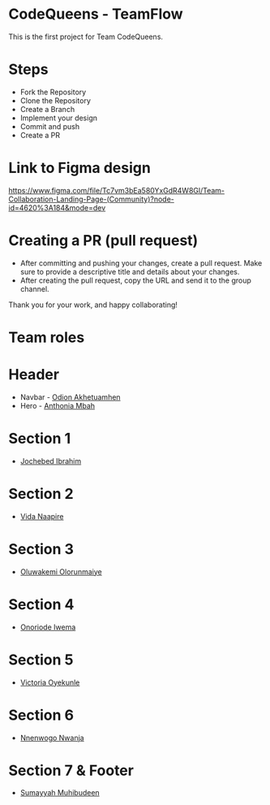 # CodeQueens - TeamFlow
This is the first project for Team CodeQueens.

# Steps
- Fork the Repository
- Clone the Repository
- Create a Branch
- Implement your design
- Commit and push
- Create a PR

# Link to Figma design
https://www.figma.com/file/Tc7vm3bEa580YxGdR4W8Gl/Team-Collaboration-Landing-Page-(Community)?node-id=4620%3A184&mode=dev

# Creating a PR (pull request)
- After committing and pushing your changes, create a pull request. Make sure to provide a descriptive title and details about your changes.
- After creating the pull request, copy the URL and send it to the group channel.

Thank you for your work, and happy collaborating!

# Team roles
# Header
  - Navbar - [Odion Akhetuamhen](https://github.com/OdionAkhes)
  - Hero - [Anthonia Mbah](https://github.com/anthoniambah)

# Section 1
- [Jochebed Ibrahim](https://github.com/Mishjay)
  
# Section 2
- [Vida Naapire](https://github.com/naapire)

# Section 3
- [Oluwakemi Olorunmaiye](https://github.com/Maiye123)

# Section 4
- [Onoriode Iwema](https://github.com/riode-iwema)
  
# Section 5
- [Victoria Oyekunle](https://github.com/TyOyekunle)

# Section 6
- [Nnenwogo Nwanja](https://github.com/NneMary)

# Section 7 & Footer
- [Sumayyah Muhibudeen](https://github.com/Kyikyelormor)
